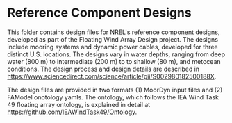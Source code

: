 # Reference Component Designs

This folder contains design files for NREL's reference component designs, developed as part of the Floating Wind Array Design project. The designs include mooring systems and dynamic power cables, developed for three distinct U.S. locations. The designs vary in water depths, ranging from deep water (800 m) to intermediate (200 m) to to shallow (80 m), and metocean conditions. The design process and design details are described in https://www.sciencedirect.com/science/article/pii/S002980182500188X.

The design files are provided in two formats (1) MoorDyn input files and (2) FAModel onotology yamls. The ontology, which follows the IEA Wind Task 49 floating array ontology, is explained in detail at https://github.com/IEAWindTask49/Ontology.


